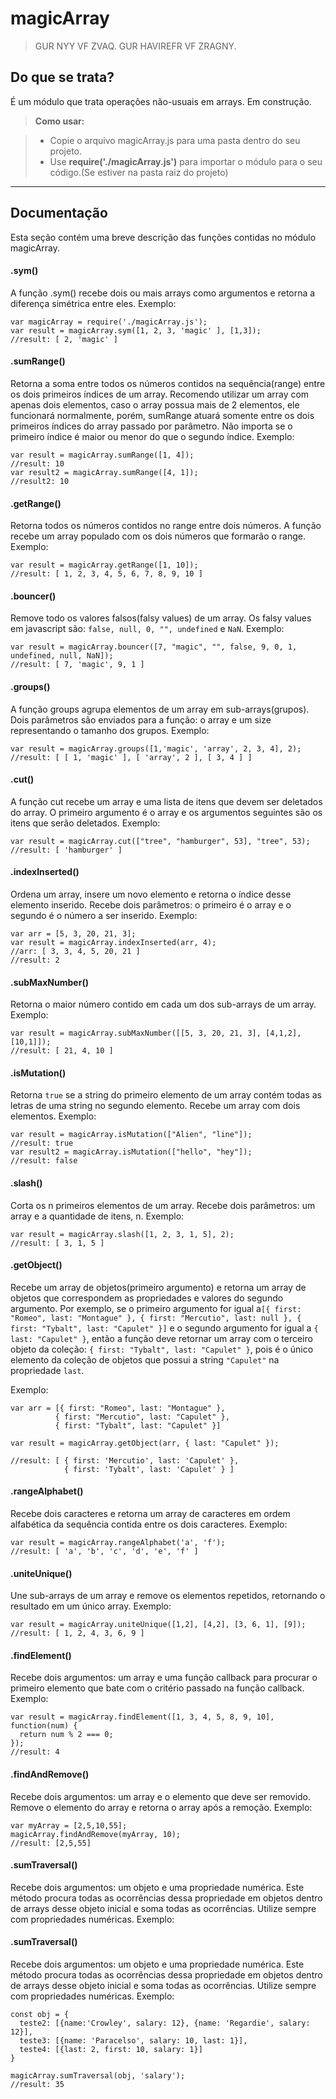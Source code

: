 magicArray
===================

> GUR NYY VF ZVAQ. GUR HAVIREFR VF ZRAGNY.

Do que se trata?
-------------

É um módulo que trata operações não-usuais em arrays. Em construção.

> **Como usar:**

> - Copie o arquivo magicArray.js para uma pasta dentro do seu projeto.
> - Use **require('./magicArray.js')** para importar o módulo para o seu código.(Se estiver na pasta raiz do projeto)

----------


Documentação
-------------------
Esta seção contém uma breve descrição das funções contidas no módulo magicArray.



#### <i class="icon-refresh"></i> .sym()
A função .sym() recebe dois ou mais arrays como argumentos e retorna a diferença simétrica entre eles.
	Exemplo:

    var magicArray = require('./magicArray.js');
    var result = magicArray.sym([1, 2, 3, 'magic' ], [1,3]);
    //result: [ 2, 'magic' ]

#### <i class="icon-refresh"></i> .sumRange()
Retorna a soma entre todos os números contidos na sequência(range) entre os dois primeiros índices de um array. Recomendo utilizar um array com apenas dois elementos, caso o array possua mais de 2 elementos, ele funcionará normalmente, porém, sumRange atuará somente entre os dois primeiros índices do array passado por parâmetro. Não importa se o primeiro índice é maior ou menor do que o segundo índice.
Exemplo:

    var result = magicArray.sumRange([1, 4]);
    //result: 10
    var result2 = magicArray.sumRange([4, 1]);
    //result2: 10

#### <i class="icon-refresh"></i> .getRange()
Retorna todos os números contidos no range entre dois números. A função recebe um array populado com os dois números que formarão o range.
Exemplo:

    var result = magicArray.getRange([1, 10]);
    //result: [ 1, 2, 3, 4, 5, 6, 7, 8, 9, 10 ]

#### <i class="icon-refresh"></i> .bouncer()
Remove todo os valores falsos(falsy values) de um array. Os falsy values em javascript são: `false, null, 0, "", undefined` e `NaN`.
Exemplo:

    var result = magicArray.bouncer([7, "magic", "", false, 9, 0, 1, undefined, null, NaN]);
    //result: [ 7, 'magic', 9, 1 ]

#### <i class="icon-refresh"></i> .groups()
A função groups agrupa elementos de um array em sub-arrays(grupos). Dois parâmetros são enviados para a função: o array e um size representando o tamanho dos grupos.
Exemplo:

    var result = magicArray.groups([1,'magic', 'array', 2, 3, 4], 2);
    //result: [ [ 1, 'magic' ], [ 'array', 2 ], [ 3, 4 ] ]

#### <i class="icon-refresh"></i> .cut()
A função cut recebe um array e uma lista de itens que devem ser deletados do array. O primeiro argumento é o array e os argumentos seguintes são os itens que serão deletados.
Exemplo:

    var result = magicArray.cut(["tree", "hamburger", 53], "tree", 53);
    //result: [ 'hamburger' ]

#### <i class="icon-refresh"></i> .indexInserted()
Ordena um array, insere um novo elemento e retorna o índice desse elemento inserido. Recebe dois parâmetros: o primeiro é o array e o segundo é o número a ser inserido.
Exemplo:

    var arr = [5, 3, 20, 21, 3];
    var result = magicArray.indexInserted(arr, 4);
    //arr: [ 3, 3, 4, 5, 20, 21 ]
    //result: 2
#### <i class="icon-refresh"></i> .subMaxNumber()
Retorna o maior número contido em cada um dos sub-arrays de um array.
Exemplo:

    var result = magicArray.subMaxNumber([[5, 3, 20, 21, 3], [4,1,2],[10,1]]);
    //result: [ 21, 4, 10 ]

#### <i class="icon-refresh"></i> .isMutation()
Retorna `true` se a string do primeiro elemento de um array contém todas as letras de uma string no segundo elemento. Recebe um array com dois elementos.
Exemplo:

    var result = magicArray.isMutation(["Alien", "line"]);
    //result: true
    var result2 = magicArray.isMutation(["hello", "hey"]);
    //result: false
#### <i class="icon-refresh"></i> .slash()
Corta os n primeiros elementos de um array. Recebe dois parâmetros: um array e a quantidade de itens, n.
Exemplo:

    var result = magicArray.slash([1, 2, 3, 1, 5], 2);
    //result: [ 3, 1, 5 ]

#### <i class="icon-refresh"></i> .getObject()
Recebe um array de objetos(primeiro argumento) e retorna um array de objetos que correspondem as propriedades e valores do segundo argumento. Por exemplo, se o primeiro argumento for igual a`[{ first: "Romeo", last: "Montague" }, { first: "Mercutio", last: null }, { first: "Tybalt", last: "Capulet" }]` e o segundo argumento for igual a `{ last: "Capulet" }`, então a função deve retornar um array com o terceiro objeto da coleção: `{ first: "Tybalt", last: "Capulet" }`, pois é o único elemento da coleção de objetos que possui a string `"Capulet"` na propriedade `last`.

Exemplo:

    var arr = [{ first: "Romeo", last: "Montague" },
              { first: "Mercutio", last: "Capulet" },
              { first: "Tybalt", last: "Capulet" }]

    var result = magicArray.getObject(arr, { last: "Capulet" });

    //result: [ { first: 'Mercutio', last: 'Capulet' },
    	        { first: 'Tybalt', last: 'Capulet' } ]

#### <i class="icon-refresh"></i> .rangeAlphabet()
Recebe dois caracteres e retorna um array de caracteres em ordem alfabética da sequência contida entre os dois caracteres.
Exemplo:

    var result = magicArray.rangeAlphabet('a', 'f');
    //result: [ 'a', 'b', 'c', 'd', 'e', 'f' ]

#### <i class="icon-refresh"></i> .uniteUnique()

Une sub-arrays de um array e remove os elementos repetidos, retornando o resultado em um único array.
Exemplo:

    var result = magicArray.uniteUnique([1,2], [4,2], [3, 6, 1], [9]);
    //result: [ 1, 2, 4, 3, 6, 9 ]

#### <i class="icon-refresh"></i> .findElement()
Recebe dois argumentos: um array e uma função callback para procurar o primeiro elemento que bate com o critério passado na função callback.
Exemplo:

    var result = magicArray.findElement([1, 3, 4, 5, 8, 9, 10], function(num) {
      return num % 2 === 0;
    });
    //result: 4

#### <i class="icon-refresh"></i> .findAndRemove()
Recebe dois argumentos: um array e o elemento que deve ser removido.
Remove o elemento do array e retorna o array após a remoção.
Exemplo:

    var myArray = [2,5,10,55];
    magicArray.findAndRemove(myArray, 10);
    //result: [2,5,55]

#### <i class="icon-refresh"></i> .sumTraversal()		
 Recebe dois argumentos: um objeto e uma propriedade numérica. Este método procura todas as ocorrências dessa propriedade em objetos dentro de arrays desse objeto inicial e soma todas as ocorrências. Utilize sempre com propriedades numéricas.
Exemplo:

#### <i class="icon-refresh"></i> .sumTraversal()		
 Recebe dois argumentos: um objeto e uma propriedade numérica. Este método procura todas as ocorrências dessa propriedade em objetos dentro de arrays desse objeto inicial e soma todas as ocorrências. Utilize sempre com propriedades numéricas.
Exemplo:

    const obj = {
      teste2: [{name:'Crowley', salary: 12}, {name: 'Regardie', salary: 12}],
      teste3: [{name: 'Paracelso', salary: 10, last: 1}],
      teste4: [{last: 2, first: 10, salary: 1}]
    }

    magicArray.sumTraversal(obj, 'salary');
    //result: 35
